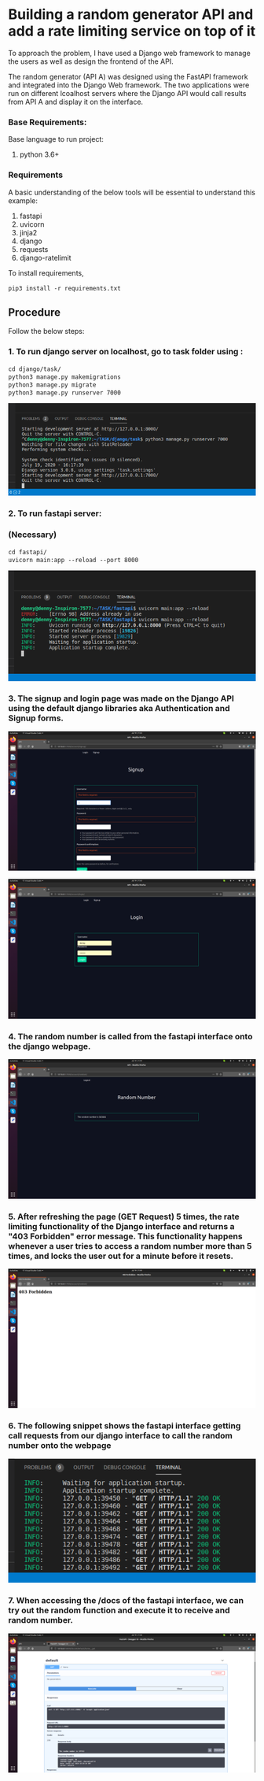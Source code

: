 # Building a random generator API and add a rate limiting service on top of it



To approach the problem, I have used a Django web framework to manage the users as well as design the frontend of the API.

The random generator (API A) was designed using the FastAPI framework and integrated into the Django Web framework.
The two applications were run on different lcoalhost servers where the Django API would call results from API A and display it on the interface.
 
### Base Requirements:
Base language to run project:
1. python 3.6+
 
### Requirements
A basic understanding of the below tools will be essential to understand this example:
1. fastapi
2. uvicorn
3. jinja2
4. django
5. requests
6. django-ratelimit

To install requirements,

```
pip3 install -r requirements.txt
```

## Procedure
Follow the below steps:
### 1. To run django server on localhost, go to task folder using :

```
cd django/task/
python3 manage.py makemigrations
python3 manage.py migrate
python3 manage.py runserver 7000
```

![Django API is run on the http://localhost:7000](pic/1.png)


### 2. To run fastapi server:


### (Necessary)
```
cd fastapi/
uvicorn main:app --reload --port 8000 
```

![FastAPI is run on the http://localhost:8000](pic/2.png)


### 3. The signup and login page was made on the Django API using the default django libraries aka Authentication and Signup forms.

![](pic/3.png)

![](pic/4.png)

### 4. The random number is called from the fastapi interface onto the django webpage.



![](pic/5.png)

### 5. After refreshing the page (GET Request) 5 times, the rate limiting functionality of the Django interface and returns a "403 Forbidden" error message. This functionality happens whenever a user tries to access a random number more than 5 times, and locks the user out for a minute before it resets.  



![](pic/6.png)


### 6. The following snippet shows the fastapi interface getting call requests from our django interface to call the random number onto the webpage

![](pic/7.png)


### 7. When accessing the /docs of the fastapi interface, we can try out the random function and execute it to receive and random number.


![](pic/8.png)







